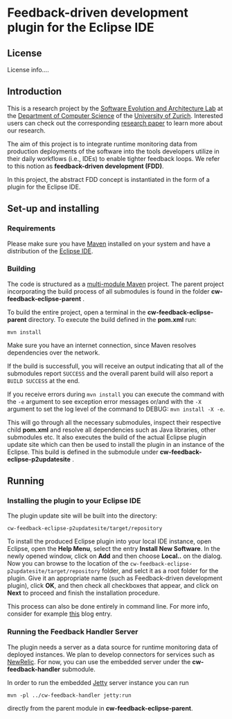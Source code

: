 # Feedback-driven development plugin for the Eclipse IDE

## License

License info....

## Introduction

This is a research project by the [Software Evolution and Architecture Lab](http://www.ifi.uzh.ch/seal.html) at the [Department of Computer Science](http://www.ifi.uzh.ch/index.html) of the [University of Zurich](http://www.uzh.ch/index_en.html). Interested users can check out the corresponding [research paper](https://peerj.com/preprints/985.pdf) to learn more about our research.

The aim of this project is to integrate runtime monitoring data from production deployments of the software into the tools developers utilize in their daily workflows (i.e., IDEs) to enable tighter feedback loops. We refer to this notion as **feedback-driven development (FDD)**.

In this project, the abstract FDD concept is instantiated in the form of a plugin for the Eclipse IDE.  


## Set-up and installing

### Requirements

Please make sure you have [Maven](https://maven.apache.org/) installed on your system and have a distribution of the [Eclipse IDE](https://eclipse.org/downloads/).

### Building

The code is structured as a [multi-module Maven](http://books.sonatype.com/mvnex-book/reference/multimodule.html) project.
The parent project incorporating the build process of all submodules is found in the folder **cw-feedback-eclipse-parent** .

To build the entire project, open a terminal in the **cw-feedback-eclipse-parent** directory. To execute the build defined in the **pom.xml** run:

`mvn install`

Make sure you have an internet connection, since Maven resolves dependencies over the network.

If the build is successfull, you will receive an output indicating that all of the submodules report `SUCCESS` and the overall parent build will also report a `BUILD SUCCESS` at the end.

If you receive errors during `mvn install` you can execute the command with the `-e` argument to see exception error messages or/and with the `-X` argument to set the log level of the command to DEBUG: `mvn install -X -e`.

This will go through all the necessary submodules, inspect their respective child **pom.xml** and resolve all dependencies such as Java libraries, other submodules etc. It also executes the build of the actual Eclipse plugin update site which can then be used to install the plugin in an instance of the Eclipse. This build is defined in the submodule under **cw-feedback-eclipse-p2updatesite** .

## Running

### Installing the plugin to your Eclipse IDE

The plugin update site will be built into the directory:

`cw-feedback-eclipse-p2updatesite/target/repository`

To install the produced Eclipse plugin into your local IDE instance, open Eclipse, open the **Help Menu**, select the entry **Install New Software**. In the newly opened window, click on **Add** and then choose **Local..** on the dialog. Now you can browse to the location of the `cw-feedback-eclipse-p2updatesite/target/repository` folder, and selct it as a root folder for the plugin. Give it an appropriate name (such as Feedback-driven development plugin), click **OK**, and then check all checkboxes that appear, and click on **Next** to proceed and finish the installation procedure.

This process can also be done entirely in command line. For more info, consider for example [this](http://www.lorenzobettini.it/2012/10/installing-eclipse-features-via-the-command-line/) blog entry.

### Running the Feedback Handler Server

The plugin needs a server as a data source for runtime monitoring data of deployed instances. We plan to develop connectors for services such as [NewRelic](http://newrelic.com/). For now, you can use the embedded server under the **cw-feedback-handler** submodule.

In order to run the embedded [Jetty](http://eclipse.org/jetty/) server instance you can run

``mvn -pl ../cw-feedback-handler jetty:run``

directly from the parent module in **cw-feedback-eclipse-parent**.
